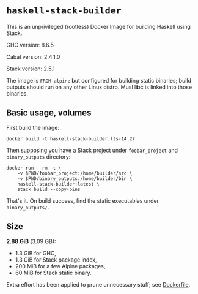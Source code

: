 # `haskell-stack-builder` #

This is an unprivileged (rootless) Docker Image for building Haskell using Stack.

GHC version: 8.6.5

Cabal version: 2.4.1.0

Stack version: 2.5.1

The image is `FROM alpine` but configured for building static binaries; build outputs should run on any other Linux distro. Musl libc is linked into those binaries.

## Basic usage, volumes ##

First build the image:

    docker build -t haskell-stack-builder:lts-14.27 .

Then supposing you have a Stack project under `foobar_project` and `binary_outputs` directory:

    docker run --rm -t \
        -v $PWD/foobar_project:/home/builder/src \
        -v $PWD/binary_outputs:/home/builder/bin \
        haskell-stack-builder:latest \
        stack build --copy-bins

That's it. On build success, find the static executables under `binary_outputs/`.

## Size ##

**2.88 GiB** (3.09 GB):
 * 1.3 GiB for GHC,
 * 1.3 GiB for Stack package index,
 * 200 MiB for a few Alpine packages,
 * 60 MiB for Stack static binary.

Extra effort has been applied to prune unnecessary stuff; see [Dockerfile](./Dockerfile).

